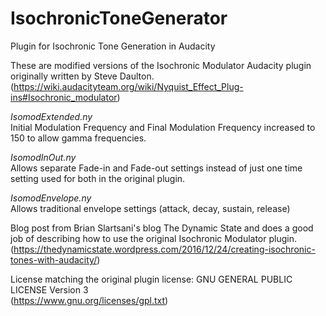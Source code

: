 # IsochronicToneGenerator
Plugin for Isochronic Tone Generation in Audacity  
  
These are modified versions of the Isochronic Modulator Audacity plugin originally written by Steve Daulton.   
(https://wiki.audacityteam.org/wiki/Nyquist_Effect_Plug-ins#Isochronic_modulator)  
  
*IsomodExtended.ny*  
Initial Modulation Frequency and Final Modulation Frequency increased to 150 to allow gamma frequencies.  
  
*IsomodInOut.ny*  
Allows separate Fade-in and Fade-out settings instead of just one time setting used for both in the original plugin.  
  
*IsomodEnvelope.ny*  
Allows traditional envelope settings (attack, decay, sustain, release)  
  
Blog post from Brian Slartsani's blog The Dynamic State and does a good job of describing how to use the original Isochronic Modulator plugin. 
(https://thedynamicstate.wordpress.com/2016/12/24/creating-isochronic-tones-with-audacity/)
  
License matching the original plugin license: GNU GENERAL PUBLIC LICENSE Version 3    
(https://www.gnu.org/licenses/gpl.txt)  
